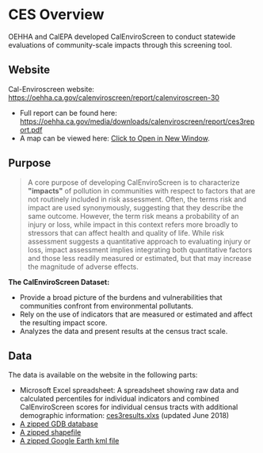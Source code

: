 # CES Overview

OEHHA and CalEPA developed CalEnviroScreen to conduct statewide evaluations of community-scale impacts through this screening tool. 

## Website

Cal-Enviroscreen website: https://oehha.ca.gov/calenviroscreen/report/calenviroscreen-30

 - Full report can be found here: https://oehha.ca.gov/media/downloads/calenviroscreen/report/ces3report.pdf
 - A map can be viewed here: [Click to Open in New Window](https://oehha.maps.arcgis.com/apps/webappviewer/index.html?id=4560cfbce7c745c299b2d0cbb07044f5).

## Purpose

 > A core purpose of developing CalEnviroScreen is to characterize **"impacts"** of pollution in communities with respect to factors that are not routinely included in risk assessment. Often, the terms risk and impact are used synonymously, suggesting that they describe the same outcome. However, the term risk means a probability of an injury or loss, while impact in this context refers more broadly to stressors that can affect health and quality of life. While risk assessment suggests a quantitative approach to evaluating injury or loss, impact assessment implies integrating both quantitative factors and those less readily measured or estimated, but that may increase the magnitude of adverse effects.

**The CalEnviroScreen Dataset:**

 - Provide a broad picture of the burdens and vulnerabilities that communities confront from environmental pollutants.
 - Rely on the use of indicators that are measured or estimated and affect the resulting impact score.
 - Analyzes the data and present results at the census tract scale.
 
## Data

The data is available on the website in the following parts:

 - Microsoft Excel spreadsheet: A spreadsheet showing raw data and calculated percentiles for individual indicators and combined CalEnviroScreen scores for individual census tracts with additional demographic information: [ces3results.xlxs](https://oehha.ca.gov/media/downloads/calenviroscreen/document/ces3results.xlsx) (updated June 2018)
 - [A zipped GDB database](https://oehha.ca.gov/media/downloads/calenviroscreen/document/ces3gdb.zip)
 - [A zipped shapefile](https://oehha.ca.gov/media/downloads/calenviroscreen/document/ces3shp.zip)
 - [A zipped Google Earth kml file](https://oehha.ca.gov/media/downloads/calenviroscreen/report/ces3kml.zip)
 
